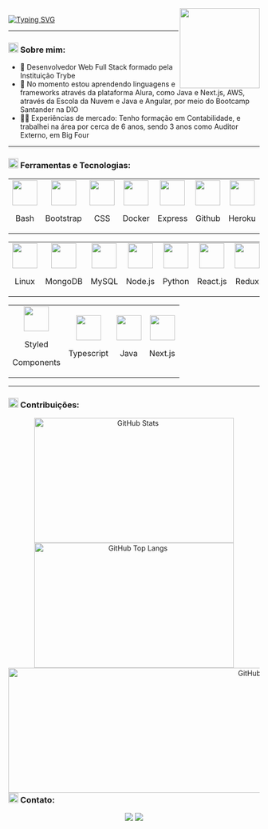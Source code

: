 <img align="right" height="160" src="https://media4.giphy.com/media/qgQUggAC3Pfv687qPC/giphy.gif" />

[![Typing SVG](https://readme-typing-svg.demolab.com?font=Fira+Code&size=30&duration=1000&pause=300&color=9583EB&center=true&multiline=true&width=600&height=150&lines=Ol%C3%A1+%F0%9F%91%8B!+;Sou+Willianson+Dantas;Desenvolvedor+Full+Stack;Bem+vindo+ao+meu+perfil+GitHub)](https://git.io/typing-svg)

---

### <img height="20" src="https://raw.githubusercontent.com/innng/innng/master/assets/soulgem-sayaka.gif"/> Sobre mim:

- 🔭 Desenvolvedor Web Full Stack formado pela Instituição Trybe
- 🌱 No momento estou aprendendo linguagens e frameworks através da plataforma Alura, como Java e Next.js, AWS, através da Escola da Nuvem e Java e Angular, por meio do Bootcamp Santander na DIO
- :man_health_worker: Experiências de mercado: Tenho formação em Contabilidade, e trabalhei na área por cerca de 6 anos, sendo 3 anos como Auditor Externo, em Big Four

---

### <img height="20" src="https://raw.githubusercontent.com/innng/innng/master/assets/soulgem-sayaka.gif"/> Ferramentas e Tecnologias:

<div align="center">
  <table>
    <td align="center">
      <img src="https://skillicons.dev/icons?i=bash" width="50px" height="50px" />
      <p> Bash </p>
    </td>
    <td align="center">
      <img src="https://skillicons.dev/icons?i=bootstrap" width="50px" height="50px" />
      <p> Bootstrap </p>
    </td>
    <td align="center">
      <img src="https://skillicons.dev/icons?i=css" width="50px" height="50px" />
      <p> CSS </p>
    </td>
    <td align="center">
      <img src="https://skillicons.dev/icons?i=docker" width="50px" height="50px" />
      <p> Docker </p>
    </td>
    <td align="center">
      <img src="https://skillicons.dev/icons?i=express" width="50px" height="50px" />
      <p> Express </p>
    </td>
    <td align="center">
      <img src="https://skillicons.dev/icons?i=github" width="50px" height="50px" />
      <p> Github </p>
    </td>
    <td align="center">
      <img src="https://skillicons.dev/icons?i=heroku" width="50px" height="50px" />
      <p> Heroku </p>
    </td>
    <td align="center">
      <img src="https://skillicons.dev/icons?i=html" width="50px" height="50px" />
      <p> Html </p>
    </td>
    <td align="center">
      <img src="https://skillicons.dev/icons?i=js" width="50px" height="50px" />
      <p> Javascript </p>
    </td>
    <td align="center">
      <img src="https://skillicons.dev/icons?i=jest" width="50px" height="50px" />
      <p> Jest </p>
    </td>
  </table>
  <table>
    <td align="center">
      <img src="https://skillicons.dev/icons?i=linux" width="50px" height="50px" />
      <p> Linux </p>
    </td>
    <td align="center">
      <img src="https://skillicons.dev/icons?i=mongodb" width="50px" height="50px" />
      <p> MongoDB </p>
    </td>
    <td align="center">
      <img src="https://skillicons.dev/icons?i=mysql" width="50px" height="50px" />
      <p> MySQL </p>
    </td>
    <td align="center">
      <img src="https://skillicons.dev/icons?i=nodejs" width="50px" height="50px" />
      <p> Node.js </p>
    </td>
    <td align="center">
      <img src="https://skillicons.dev/icons?i=py" width="50px" height="50px" />
      <p> Python </p>
    </td>
    <td align="center">
      <img src="https://skillicons.dev/icons?i=react" width="50px" height="50px" />
      <p> React.js </p>
    </td>
    <td align="center">
      <img src="https://skillicons.dev/icons?i=redux" width="50px" height="50px" />
      <p> Redux </p>
    </td>
    <td align="center">
      <img src="https://skillicons.dev/icons?i=sequelize" width="50px" height="50px" />
      <p> Sequelize </p>
    </td>
    <td align="center">
      <img src="https://skillicons.dev/icons?i=tailwind" width="50px" height="50px" />
      <p> Tailwind </p>
    </td>
    <td align="center">
      <img src="https://skillicons.dev/icons?i=vscode" width="50px" height="50px" />
      <p> VSCode </p>
    </td>
  </table>
  <table>
    <td align="center">
      <img src="https://skillicons.dev/icons?i=styledcomponents" width="50px" height="50px" />
      <p> Styled </p>
      <p> Components </p>
    </td>
    <td align="center">
      <img src="https://skillicons.dev/icons?i=ts" width="50px" height="50px" />
      <p> Typescript </p>
    </td>
    <td align="center">
      <img src="https://skillicons.dev/icons?i=java" width="50px" height="50px" />
      <p> Java </p>
    </td>
    <td align="center">
      <img src="https://skillicons.dev/icons?i=nextjs" width="50px" height="50px" />
      <p> Next.js </p>
    </td>
  </table>
</div>

---

### <img height="20" src="https://raw.githubusercontent.com/innng/innng/master/assets/soulgem-sayaka.gif"/> Contribuições:

<div align="center">
  <img alt="GitHub Stats" height="250" width="400px" src="http://github-profile-summary-cards.vercel.app/api/cards/stats?username=WilliansonDantas&theme=github_dark"/>
  <img alt="GitHub Top Langs" height="250" width="400px" src="http://github-profile-summary-cards.vercel.app/api/cards/repos-per-language?username=WilliansonDantas&theme=github_dark"/>
</div>
<div align="center">
<img align="right" alt="GitHub Details" height="250" width="1000" src="http://github-profile-summary-cards.vercel.app/api/cards/profile-details?username=WilliansonDantas&theme=github_dark"/>
</div>

---

### <img height="20" src="https://raw.githubusercontent.com/innng/innng/master/assets/soulgem-sayaka.gif"/> Contato:

<div align="center">
<a href = "mailto:williansondantas@gmail.com"><img src="https://img.shields.io/badge/Gmail-D14836?style=for-the-badge&logo=gmail&logoColor=white" target="_blank"></a>
<a href="https://www.linkedin.com/in/willianson-dantas/" target="_blank"><img src="https://img.shields.io/badge/-LinkedIn-%230077B5?style=for-the-badge&logo=linkedin&logoColor=white" target="_blank"></a>   
</div>
